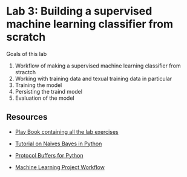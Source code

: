 # Lab 3: Building a supervised machine learning classifier from scratch 

Goals of this lab

1. Workflow of making a supervised machine learning classifier from stractch
2. Working with training data and texual training data in particular 
3. Training the model
4. Persisting the traind model
5. Evaluation of the model

## Resources

- [Play Book containing all the lab exercises](03-supervised-learning-building.ipynb)

- [Tutorial on Naives Bayes in Python](https://machinelearningmastery.com/classification-as-conditional-probability-and-the-naive-bayes-algorithm/)

- [Protocol Buffers for Python](https://developers.google.com/protocol-buffers/docs/pythontutorial)

- [Machine Learning Project Workflow](https://towardsdatascience.com/workflow-of-a-machine-learning-project-ec1dba419b94)
